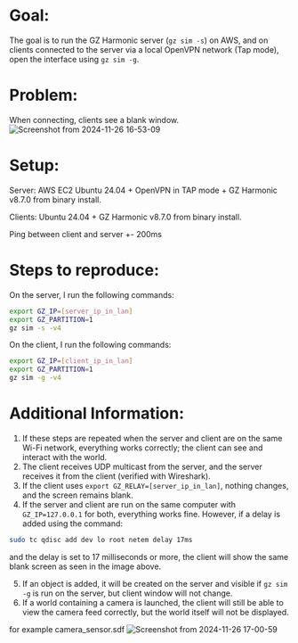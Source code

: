 # Goal:
The goal is to run the GZ Harmonic server (`gz sim -s`) on AWS, and on clients connected to the server via a local OpenVPN network (Tap mode), open the interface using `gz sim -g`.

# Problem:
When connecting, clients see a blank window.  
![Screenshot from 2024-11-26 16-53-09](https://github.com/user-attachments/assets/36bd1185-3200-4219-98b0-6cb0c532a0a0)

# Setup:
Server: AWS EC2 Ubuntu 24.04 + OpenVPN in TAP mode + GZ Harmonic v8.7.0 from binary install.

Clients: Ubuntu 24.04 + GZ Harmonic v8.7.0 from binary install.

Ping between client and server +- 200ms

# Steps to reproduce:
On the server, I run the following commands:
```bash
export GZ_IP=[server_ip_in_lan]
export GZ_PARTITION=1
gz sim -s -v4
```

On the client, I run the following commands:
```bash
export GZ_IP=[client_ip_in_lan]
export GZ_PARTITION=1
gz sim -g -v4
```

# Additional Information:
1) If these steps are repeated when the server and client are on the same Wi-Fi network, everything works correctly; the client can see and interact with the world.
2) The client receives UDP multicast from the server, and the server receives it from the client (verified with Wireshark).
3) If the client uses `export GZ_RELAY=[server_ip_in_lan]`, nothing changes, and the screen remains blank.
4) If the server and client are run on the same computer with `GZ_IP=127.0.0.1` for both, everything works fine. However, if a delay is added using the command:
```bash
sudo tc qdisc add dev lo root netem delay 17ms
```
and the delay is set to 17 milliseconds or more, the client will show the same blank screen as seen in the image above.

5) If an object is added, it will be created on the server and visible if `gz sim -g` is run on the server, but client window will not change.
6) If a world containing a camera is launched, the client will still be able to view the camera feed correctly, but the world itself will not be displayed.  

for example camera_sensor.sdf
![Screenshot from 2024-11-26 17-00-59](https://github.com/user-attachments/assets/e54b1998-4d8b-4211-b200-096439250815)
